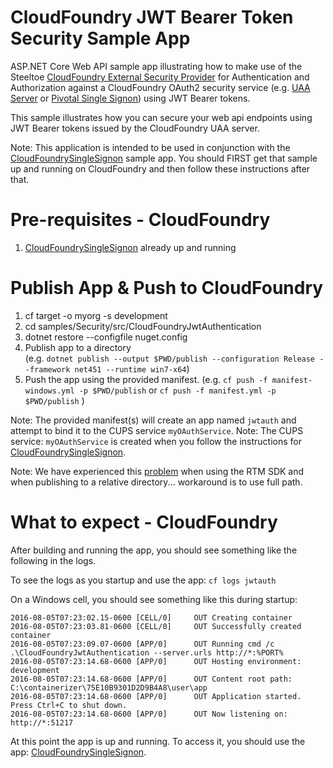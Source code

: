 ﻿# CloudFoundry JWT Bearer Token Security Sample App 
ASP.NET Core Web API sample app illustrating how to make use of the Steeltoe [CloudFoundry External Security Provider](https://github.com/SteeltoeOSS/Security) for Authentication and Authorization against a CloudFoundry OAuth2 security service (e.g. [UAA Server](https://github.com/cloudfoundry/uaa) or [Pivotal Single Signon](https://docs.pivotal.io/p-identity/)) using JWT Bearer tokens.

This sample illustrates how you can secure your web api endpoints using JWT Bearer tokens issued by the CloudFoundry UAA server. 

Note: This application is intended to be used in conjunction with the [CloudFoundrySingleSignon](https://github.com/SteeltoeOSS/Samples/tree/dev/Security/src/CloudFoundrySingleSignon) sample app.  You should FIRST get that sample up and running on CloudFoundry and then follow these instructions after that.

# Pre-requisites - CloudFoundry

1. [CloudFoundrySingleSignon](https://github.com/SteeltoeOSS/Samples/tree/dev/Security/src/CloudFoundrySingleSignon) already up and running

# Publish App & Push to CloudFoundry

1. cf target -o myorg -s development
2. cd samples/Security/src/CloudFoundryJwtAuthentication
3. dotnet restore --configfile nuget.config
4. Publish app to a directory  
(e.g. `dotnet publish --output $PWD/publish --configuration Release --framework net451 --runtime win7-x64`)
5. Push the app using the provided manifest.
 (e.g.  `cf push -f manifest-windows.yml -p $PWD/publish` or `cf push -f manifest.yml -p $PWD/publish` )

Note: The provided manifest(s) will create an app named `jwtauth` and attempt to bind it to the CUPS service `myOAuthService`.  Note: The CUPS service: `myOAuthService` is created when you follow the instructions for [CloudFoundrySingleSignon](https://github.com/SteeltoeOSS/Samples/tree/dev/Security/src/CloudFoundrySingleSignon).

Note: We have experienced this [problem](https://github.com/dotnet/cli/issues/3283) when using the RTM SDK and when publishing to a relative directory... workaround is to use full path.

# What to expect - CloudFoundry
After building and running the app, you should see something like the following in the logs. 

To see the logs as you startup and use the app: `cf logs jwtauth`

On a Windows cell, you should see something like this during startup:
```
2016-08-05T07:23:02.15-0600 [CELL/0]     OUT Creating container
2016-08-05T07:23:03.81-0600 [CELL/0]     OUT Successfully created container
2016-08-05T07:23:09.07-0600 [APP/0]      OUT Running cmd /c .\CloudFoundryJwtAuthentication --server.urls http://*:%PORT%
2016-08-05T07:23:14.68-0600 [APP/0]      OUT Hosting environment: development
2016-08-05T07:23:14.68-0600 [APP/0]      OUT Content root path: C:\containerizer\75E10B9301D2D9B4A8\user\app
2016-08-05T07:23:14.68-0600 [APP/0]      OUT Application started. Press Ctrl+C to shut down.
2016-08-05T07:23:14.68-0600 [APP/0]      OUT Now listening on: http://*:51217
```
At this point the app is up and running.  To access it, you should use the app: [CloudFoundrySingleSignon](https://github.com/SteeltoeOSS/Samples/tree/dev/Security/src/CloudFoundrySingleSignon).
